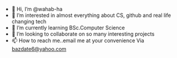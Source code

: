 - 👋 Hi, I’m @wahab-ha
- 👀 I’m interested in almost everything about CS, github and real life changing tech
- 🌱 I’m currently learning BSc.Computer Science 
- 💞️ I’m looking to collaborate on so many  interesting projects 
- 📫 How to reach me..email me at your convenience Via bazdate6@yahoo.com 


<!---
wahab-ha/wahab-ha is a ✨ special ✨ repository because its `README.md` (this file) appears on your GitHub profile.
You can click the Preview link to take a look at your changes.
--->
